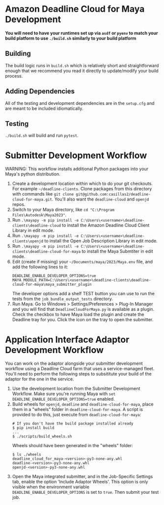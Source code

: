# Amazon Deadline Cloud for Maya Development

**You will need to have your runtimes set up via `asdf` or `pyenv` to match your build platform to
use `./build.sh` similarly to your build platform**

## Building

The build logic runs in `build.sh` which is relatively short
and straightforward enough that we recommend you read it directly to update/modify your build process.

## Adding Dependencies

All of the testing and development dependencies are in the `setup.cfg` and are meant to be included idiomatically.

## Testing

`./build.sh` will build and run `pytest`.

# Submitter Development Workflow

WARNING: This workflow installs additional Python packages into your Maya's python distribution.

1. Create a development location within which to do your git checkouts. For example `~/deadline-clients`.
   Clone packages from this directory with commands like
   `git clone git@github.com:casillas2/deadline-cloud-for-maya.git`. You'll also want the `deadline-cloud` and `openjd` repos.
2. Switch to your Maya directory, like `cd "C:\Program Files\Autodesk\Maya2023"`.
3. Run `.\mayapy -m pip install -e C:\Users\<username>\deadline-clients\deadline-cloud` to install the Amazon Deadline Cloud Client
   Library in edit mode.
4. Run `.\mayapy -m pip install -e C:\Users\<username>\deadline-clients\openjd` to install the Open Job Description
   Library in edit mode.
5. Run `.\mayapy -m pip install -e C:\Users\<username>\deadline-clients\deadline-cloud-for-maya` to install the Maya Submtiter
   in edit mode.
6. Edit (create if missing) your `~/Documents/maya/2023/Maya.env` file, and add the following lines to it:
   ```
   DEADLINE_ENABLE_DEVELOPER_OPTIONS=true
   MAYA_MODULE_PATH=C:\Users\<username>\deadline-clients\deadline-cloud-for-maya\maya_submitter_plugin
   ```
   The developer options add a shelf TEST button you can use to run the tests from the `job_bundle_output_tests` directory.
7. Run Maya. Go to Windows > Settings/Preferences > Plug-In Manager and you will find that
   `DeadlineCloudForMaya.py` is available as a plugin. Check the checkbox to have Maya load
   the plugin and create the Deadline tray for you. Click the icon on the tray to open the submitter.

# Application Interface Adaptor Development Workflow

You can work on the adaptor alongside your submitter development workflow using a Deadline Cloud
farm that uses a service-managed fleet. You'll need to perform the following steps to subsititute
your build of the adaptor for the one in the service.

1. Use the development location from the Submitter Development Workflow.
   Make sure you're running Maya with `set DEADLINE_ENABLE_DEVELOPER_OPTIONS=true` enabled.
2. Build wheels for `openjd`, `deadline` and `deadline-cloud-for-maya`, place them in a "wheels"
   folder in `deadline-cloud-for-maya`. A script is provided to do this, just execute from `deadline-cloud-for-maya`:
   ```
   # If you don't have the build package installed already
   $ pip install build
   ...
   $ ./scripts/build_wheels.sh
   ```
   Wheels should have been generated in the "wheels" folder:
   ```
   $ ls ./wheels
   deadline_cloud_for_maya-<version>-py3-none-any.whl
   deadline-<version>-py3-none-any.whl
   openjd-<version>-py3-none-any.whl
   ```
3. Open the Maya integrated submitter, and in the Job-Specific Settings tab, enable the option 'Include Adaptor Wheels'. This
   option is only visible when the environment variable `DEADLINE_ENABLE_DEVELOPER_OPTIONS` is set to `true`.
   Then submit your test job.
